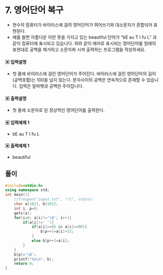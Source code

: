 # 7. 영어단어 복구
* 현수의 컴퓨터가 바이러스에 걸려 영어단어가 뛰어쓰기와 대소문자가 혼합되어 표현된다.
* 예를 들면 아름다운 이란 뜻을 가지고 있는 beautiful 단어가 “bE au T I fu L” 과 같이 컴퓨터에 표시되고 있습니다. 위와 같이 에러로 표시되는 영어단어를 원래의 표현대로 공백을 제거하고 소문자화 시켜 출력하는 프로그램을 작성하세요.

#### ▣ 입력설명
* 첫 줄에 바이러스에 걸린 영어단어가 주어진다. 바이러스에 걸린 영어단어의 길이(공백포함)는 100을 넘지 않는다. 문자사이의 공백은 연속적으로 존재할 수 있습니다. 입력은 알파벳과 공백만 주어집니다.
#### ▣ 출력설명
* 첫 줄에 소문자로 된 정상적인 영어단어를 출력한다.
#### ▣ 입력예제 1
* bE au T I fu L
#### ▣ 출력예제 1
* beautiful

## 풀이
```c++
#include<stdio.h>
using namespace std;
int main(){
	//freopen("input.txt", "rt", stdin);
	char a[101], b[101];
	int i, p=0;
	gets(a);
	for(i=0; a[i]!='\0'; i++){
		if(a[i]!=' '){
			if(a[i]>=65 && a[i]<=90){
				b[p++]=a[i]+32;
			}
			else b[p++]=a[i];
		}
	}
	b[p]='\0';
	printf("%s\n", b);	
	return 0;
}
	
```
